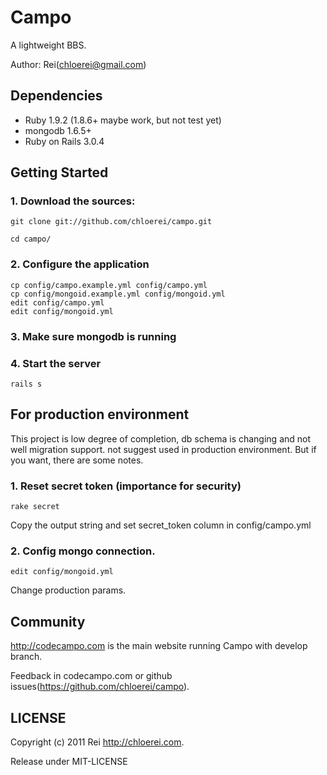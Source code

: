 # Campo

A lightweight BBS.

Author: Rei(chloerei@gmail.com)

## Dependencies

- Ruby 1.9.2 (1.8.6+ maybe work, but not test yet)
- mongodb 1.6.5+
- Ruby on Rails 3.0.4

## Getting Started

### 1. Download the sources:

    git clone git://github.com/chloerei/campo.git

    cd campo/

### 2. Configure the application

    cp config/campo.example.yml config/campo.yml
    cp config/mongoid.example.yml config/mongoid.yml
    edit config/campo.yml
    edit config/mongoid.yml

### 3. Make sure mongodb is running

### 4. Start the server

    rails s

## For production environment

This project is low degree of completion, db schema is changing and not well migration support. not suggest used in production environment. But if you want, there are some notes.

### 1. Reset secret token (importance for security)

    rake secret

Copy the output string and set secret\_token column in config/campo.yml

### 2. Config mongo connection.

    edit config/mongoid.yml

Change production params.

## Community

http://codecampo.com is the main website running Campo with develop branch.

Feedback in codecampo.com or github issues(https://github.com/chloerei/campo).

## LICENSE 

Copyright (c) 2011 Rei http://chloerei.com.

Release under MIT-LICENSE
